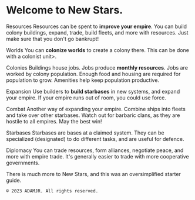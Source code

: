 # Welcome to New Stars.

<h>Resources</h>
Resources can be spent to <b>improve your empire</b>. You can build colony buildings, expand, trade, build fleets, and more with resources. Just make sure that you don't go bankrupt!

<h>Worlds</h>
You can <b>colonize worlds</b> to create a colony there. This can be done with a colonist unit>.

<h>Colonies</h>
Buildings house jobs. Jobs produce <b>monthly resources</b>. Jobs are worked by colony population. Enough food and housing are required for population to grow. Amenities help keep population productive.

<h>Expansion</h>
Use builders to <b>build starbases</b> in new systems, and expand your empire. If your empire runs out of room, you could use force.

<h>Combat</h>
Another way of expanding your empire. Combine ships into fleets and take over other starbases. Watch out for barbaric clans, as they are hostile to all empires. May the best win!

<h>Starbases</h>
Starbases are bases at a claimed system. They can be specialized (designated) to do different tasks, and are useful for defence.

<h>Diplomacy</h>
You can trade resources, form alliances, negotiate peace, and more with empire trade. It's generally easier to trade with more cooperative governments.

<lore>There is much more to New Stars, and this was an oversimplified starter guide.</lore>

`©️ 2023 ADAMJR. All rights reserved.`